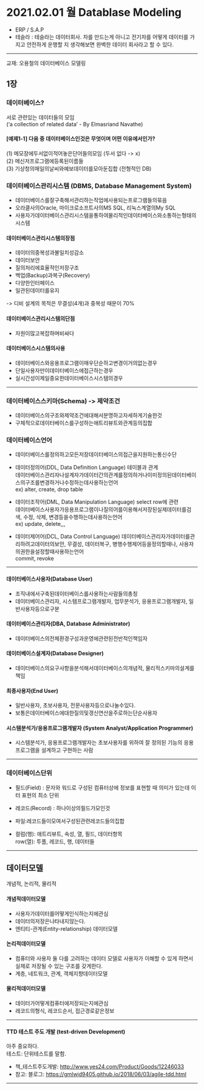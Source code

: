 # 2021.02.01 월 Datablase Modeling

- ERP / S.A.P  
- 테슬라 : 테슬라는 데이터회사. 차를 만드는게 아니고 전기차를 어떻게 데이터를 가지고 안전하게 운행할 지 생각해보면 완벽한 데이터 회사라고 할 수 있다.

---

교재: 오용철의 데이터베이스 모델링

## 1장

### 데이터베이스?  
서로 관련있는 데이터들의 모임  
(‘a collection of related data’ - By Elmasriand Navathe)

#### [예제1-1] 다음 중 데이터베이스인것은 무엇이며 어떤 이유에서인가?  

  (1) 메모장에두서없이적어놓은단어들의모임 (두서 없다 -> x)  
  (2) 메신저프로그램에등록된이름들  
  (3) 기상청의매일의날씨와예보데이터를모아둔집합 (전형적인 DB)  

### 데이터베이스관리시스템 (DBMS, Database Management System)

- 데이터베이스를잘구축해서관리하는작업에사용되는프로그램들의묶음  
- 오라클사의Oracle, 마이크로소프트사의MS SQL, 리눅스계열의My SQL
- 사용자가데이터베이스관리시스템을통하여물리적인데이터베이스와소통하는형태의시스템

#### 데이터베이스관리시스템의장점

- 데이터의중복성과불일치성감소
- 데이터보안
- 질의처리에효율적인저장구조
- 백업(Backup)과복구(Recovery)
- 다양한인터페이스
- 일관된데이터를유지

-> 디비 설계의 목적은 무결성(4개)과 중복성 때문이 70%

#### 데이터베이스관리시스템의단점

- 자원이많고복잡하며비싸다


#### 데이터베이스시스템의사용

- 데이터베이스와응용프로그램이매우단순하고변경이거의없는경우
- 단일사용자만이데이터베이스에접근하는경우
- 실시간성이제일중요한데이터베이스시스템의경우

---

### 데이터베이스스키마(Schema) -> 제약조건
- 데이터베이스의구조와제약조건에대해서분명하고자세하게기술한것
- 구체적으로데이터베이스를구성하는애트리뷰트와관계등의집합

### 데이터베이스언어
- 데이터베이스를정의하고모든저장데이터베이스의접근을지원하는통신수단

- 데이터정의어(DDL, Data Definition Language) 테이블과 관계  
  데이터베이스관리자나설계자가데이터간의관계를정의하거나이미정의된데이터베이스의구조를변경하거나수정하는데사용하는언어  
  ex) alter, create, drop table

- 데이터조작어(DML, Data Manipulation Language) select row에 관련  
  데이터베이스사용자가응용프로그램이나질의어를이용해서저장된실제데이터를검색, 수정, 삭제, 변경등을수행하는데사용하는언어  
  ex) update, delete,,,

- 데이터제어어(DCL, Data Control Language) 
  데이터베이스관리자가데이터를관리하려고데이터의보안, 무결성, 데이터복구, 병행수행제어등을정의할때나, 사용자의권한을설정할때사용하는언어  
  commit, revoke

---

#### 데이터베이스사용자(Database User)
- 조직내에서구축된데이터베이스를사용하는사람들의총칭
- 데이터베이스관리자, 시스템프로그램개발자, 업무분석가, 응용프로그램개발자, 일반사용자등으로구분

#### 데이터베이스관리자(DBA, Database Administrator)
- 데이터베이스의전체환경구성과운영에관련된전반적인책임자

#### 데이터베이스설계자(Database Designer)
- 데이터베이스의요구사항을분석해서데이터베이스의개념적, 물리적스키마의설계를책임

#### 최종사용자(End User)
- 일반사용자, 초보사용자, 전문사용자등으로나눌수있다.
- 보통은데이터베이스에대한질의및갱신연산을주로하는단순사용자

#### 시스템분석가/응용프로그램개발자 (System Analyst/Application Programmer)
- 시스템분석가, 응용프로그램개발자는 초보사용자를 위하여 잘 정의된 기능의 응용프로그램을 설계하고 구현하는 사람

---

### 데이터베이스단위
- 필드(Field) : 문자와 워드로 구성된 컴퓨터상에 정보를 표현할 때  의미가 있는데 이터 표현의 최소 단위
- 레코드(Record) : 하나이상의필드가모인것
- 파일:레코드들이모여서구성된관련레코드들의집합

- 컬럼(행): 애트리뷰트, 속성, 열, 필드, 데이터항목  
  row(열): 투플, 레코드, 행, 데이터들  

---


## 데이터모델

개념적, 논리적, 물리적

#### 개념적데이터모델

- 사용자가데이터를어떻게인식하는지에관심
- 데이터의저장은나타내지않는다.
- 엔티티-관계(Entity-relationship) 데이터모델

#### 논리적데이터모델

- 컴퓨터와 사용자 둘 다를 고려하는 데이터 모델로 사용자가 이해할 수 있게 하면서 실제로 저장될 수 있는 구조를 갖게한다.
- 계층, 네트워크, 관계, 객체지향데이터모델

#### 물리적데이터모델

- 데이터가어떻게컴퓨터에저장되는지에관심
- 레코드의형식, 레코드순서, 접근경로같은정보

---

#### TTD 테스트 주도 개발  (test-driven Development)
아주 중요하다.  
테스트: 단위테스트를 말함.  

- 책_테스트주도개발: http://www.yes24.com/Product/Goods/12246033  
- 참고: 블로그: https://gmlwjd9405.github.io/2018/06/03/agile-tdd.html

---

